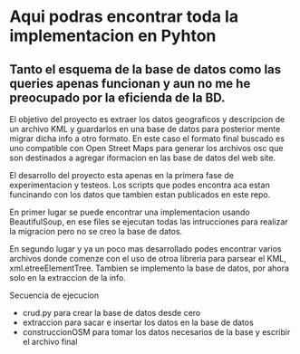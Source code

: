# Aqui podras encontrar toda la implementacion en Pyhton

## Tanto el esquema de la base de datos como las queries apenas funcionan y aun no me he preocupado por la eficienda de la BD.

El objetivo del proyecto es extraer los datos geograficos y descripcion de un archivo KML y guardarlos en una base de datos para posterior mente migrar dicha info a otro formato. En este caso el formato final buscado es uno compatible con Open Street Maps para generar los archivos osc que son destinados a agregar iformacion en las base de datos del web site. 

El desarrollo del proyecto esta apenas en la primera fase de experimentacion y testeos. Los scripts que podes encontra aca estan funcinando con los datos que tambien estan publicados en este repo. 

En primer lugar se puede encontrar una implementacion usando BeautifulSoup, en ese files se ejecutan todas las intrucciones para realizar la migracion pero no se creo la base de datos.

En segundo lugar y ya un poco mas desarrollado podes encontrar varios archivos donde comenze con el uso de otroa libreria para parsear el KML, xml.etreeElementTree. Tambien se implemento la base de datos, por ahora solo en la extraccion de la info.

Secuencia de ejecucion
- crud.py para crear la base de datos desde cero
- extraccion para sacar e insertar los datos en la base de datos
- construccionOSM para tomar los datos necesarios de la base y escribir el archivo final

